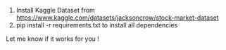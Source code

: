 1) Install Kaggle Dataset from https://www.kaggle.com/datasets/jacksoncrow/stock-market-dataset
2) pip install -r requirements.txt to install all dependencies

Let me know if it works for you !

